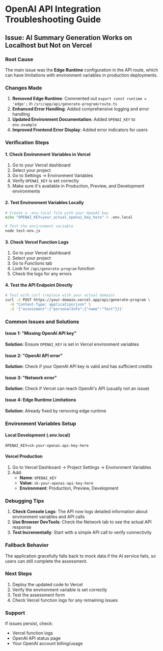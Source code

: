 # OpenAI API Integration Troubleshooting Guide

## Issue: AI Summary Generation Works on Localhost but Not on Vercel

### Root Cause
The main issue was the **Edge Runtime** configuration in the API route, which can have limitations with environment variables in production deployments.

### Changes Made

1. **Removed Edge Runtime**: Commented out `export const runtime = 'edge';` in `/src/app/api/generate-program/route.ts`
2. **Enhanced Error Handling**: Added comprehensive logging and error handling
3. **Updated Environment Documentation**: Added `OPENAI_KEY` to `env.example`
4. **Improved Frontend Error Display**: Added error indicators for users

### Verification Steps

#### 1. Check Environment Variables in Vercel
1. Go to your Vercel dashboard
2. Select your project
3. Go to Settings → Environment Variables
4. Verify `OPENAI_KEY` is set correctly
5. Make sure it's available in Production, Preview, and Development environments

#### 2. Test Environment Variables Locally
```bash
# Create a .env.local file with your OpenAI key
echo "OPENAI_KEY=your_actual_openai_key_here" > .env.local

# Test the environment variable
node test-env.js
```

#### 3. Check Vercel Function Logs
1. Go to your Vercel dashboard
2. Select your project
3. Go to Functions tab
4. Look for `/api/generate-program` function
5. Check the logs for any errors

#### 4. Test the API Endpoint Directly
```bash
# Test with curl (replace with your actual domain)
curl -X POST https://your-domain.vercel.app/api/generate-program \
  -H "Content-Type: application/json" \
  -d '{"assessment":{"personalInfo":{"name":"Test"}}}'
```

### Common Issues and Solutions

#### Issue 1: "Missing OpenAI API key"
**Solution**: Ensure `OPENAI_KEY` is set in Vercel environment variables

#### Issue 2: "OpenAI API error"
**Solution**: Check if your OpenAI API key is valid and has sufficient credits

#### Issue 3: "Network error"
**Solution**: Check if Vercel can reach OpenAI's API (usually not an issue)

#### Issue 4: Edge Runtime Limitations
**Solution**: Already fixed by removing edge runtime

### Environment Variables Setup

#### Local Development (.env.local)
```env
OPENAI_KEY=sk-your-openai-api-key-here
```

#### Vercel Production
1. Go to Vercel Dashboard → Project Settings → Environment Variables
2. Add:
   - **Name**: `OPENAI_KEY`
   - **Value**: `sk-your-openai-api-key-here`
   - **Environment**: Production, Preview, Development

### Debugging Tips

1. **Check Console Logs**: The API now logs detailed information about environment variables and API calls
2. **Use Browser DevTools**: Check the Network tab to see the actual API response
3. **Test Incrementally**: Start with a simple API call to verify connectivity

### Fallback Behavior
The application gracefully falls back to mock data if the AI service fails, so users can still complete the assessment.

### Next Steps
1. Deploy the updated code to Vercel
2. Verify the environment variable is set correctly
3. Test the assessment form
4. Check Vercel function logs for any remaining issues

### Support
If issues persist, check:
- Vercel function logs
- OpenAI API status page
- Your OpenAI account billing/usage 